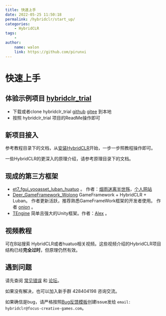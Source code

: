 ```yaml
---
title: 快速上手
date: 2022-05-25 11:50:18
permalink: /hybridclr/start_up/
categories:
    - HybridCLR
tags:
    -
author:
    name: walon
    link: https://github.com/pirunxi
---
```


# 快速上手

## 体验示例项目 [hybridclr_trial](https://github.com/focus-creative-games/hybridclr_trial)

- 下载或者clone hybridclr_trial [github](https://github.com/focus-creative-games/hybridclr_trial) [gitee](https://gitee.com/focus-creative-games/hybridclr) 到本地
- 按照 hybridclr_trial 项目的ReadMe操作即可

## 新项目接入

参考教程目录下的文档，从[安装HybridCLR](/hybridclr/install/)开始，一步一步照教程操作即可。

一些HybridCLR的更深入的原理介绍，请参考原理目录下的文档。

## 现成的第三方框架

- [et7_fgui_yooasset_luban_huatuo](https://github.com/wqaetly/ET/tree/et7_fgui_yooasset_luban_huatuo) 。 作者：[烟雨迷离半世殇](https://github.com/wqaetly)，[个人网站](https://www.lfzxb.top/)
- [Deer_GameFramework_Wolong](https://github.com/It-Life/Deer_GameFramework_Wolong) GameFramework + HybridCLR + Luban。 作者更新活跃，推荐熟悉GameFrameWork框架的开发者使用。 作者 [onion](https://github.com/It-Life) 。
- [TEngine](https://github.com/ALEXTANGXIAO/TEngine) 简单且强大的Unity框架。作者：[Alex](https://github.com/ALEXTANGXIAO) 。

## 视频教程

可在B站搜索 HybridCLR或者huatuo相关视频。这些视频介绍的HybridCLR项目结构已经**完全过时**，但原理仍然有效。

## 遇到问题

请先查阅 [常见错误](/hybridclr/common_errors/) 和 [论坛](https://forum.focus-creative-games.com/topics)。

如果没有解决，也可以加入新手群 428404198 咨询交流。

如果确信是bug，请严格按照[Bug反馈模板](/hybridclr/bug_reporter/)创建issue发给 `email: hybridclr@focus-creative-games.com`。

